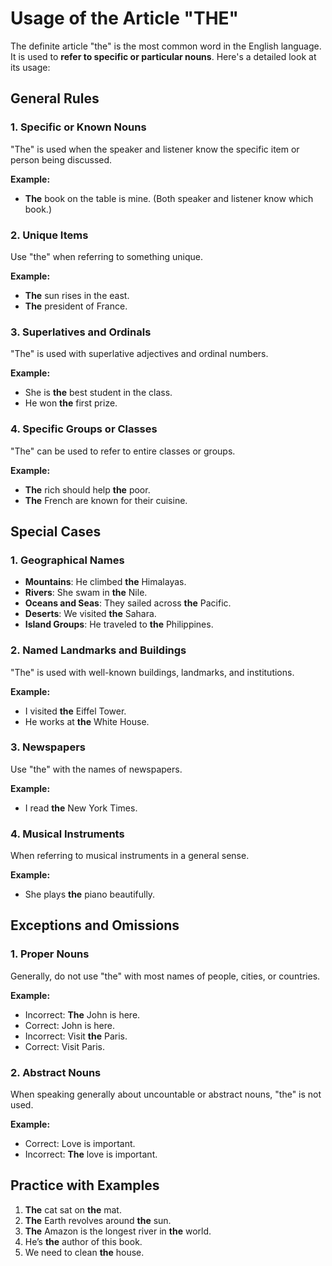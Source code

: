 # Usage of the Article "THE"

The definite article "the" is the most common word in the English language. It is used to **refer to specific or particular nouns**. Here's a detailed look at its usage:

## General Rules

### 1. Specific or Known Nouns
"The" is used when the speaker and listener know the specific item or person being discussed.

**Example:**
- **The** book on the table is mine. (Both speaker and listener know which book.)

### 2. Unique Items
Use "the" when referring to something unique.

**Example:**
- **The** sun rises in the east.
- **The** president of France.

### 3. Superlatives and Ordinals
"The" is used with superlative adjectives and ordinal numbers.

**Example:**
- She is **the** best student in the class.
- He won **the** first prize.

### 4. Specific Groups or Classes
"The" can be used to refer to entire classes or groups.

**Example:**
- **The** rich should help **the** poor.
- **The** French are known for their cuisine.

## Special Cases

### 1. Geographical Names
- **Mountains**: He climbed **the** Himalayas.
- **Rivers**: She swam in **the** Nile.
- **Oceans and Seas**: They sailed across **the** Pacific.
- **Deserts**: We visited **the** Sahara.
- **Island Groups**: He traveled to **the** Philippines.

### 2. Named Landmarks and Buildings
"The" is used with well-known buildings, landmarks, and institutions.

**Example:**
- I visited **the** Eiffel Tower.
- He works at **the** White House.

### 3. Newspapers
Use "the" with the names of newspapers.

**Example:**
- I read **the** New York Times.

### 4. Musical Instruments
When referring to musical instruments in a general sense.

**Example:**
- She plays **the** piano beautifully.

## Exceptions and Omissions

### 1. Proper Nouns
Generally, do not use "the" with most names of people, cities, or countries.

**Example:**
- Incorrect: **The** John is here.
- Correct: John is here.
- Incorrect: Visit **the** Paris.
- Correct: Visit Paris.

### 2. Abstract Nouns
When speaking generally about uncountable or abstract nouns, "the" is not used.

**Example:**
- Correct: Love is important.
- Incorrect: **The** love is important.

## Practice with Examples

1. **The** cat sat on **the** mat.
2. **The** Earth revolves around **the** sun.
3. **The** Amazon is the longest river in **the** world.
4. He’s **the** author of this book.
5. We need to clean **the** house.
